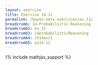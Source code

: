 ```yaml
---
layout: exercise
title: Exercise 14.11
permalink: /bayes-nets-exercises/ex_11/
breadcrumb: 14-Probabilistic-Reasoning
breadcrumb2: ex_11
breadcrumb3: 14probabilisticReasoning
breadcrumb4: ch14ex11
breadcrumb5: ex14.11
---
```


{% include mathjax_support %}

